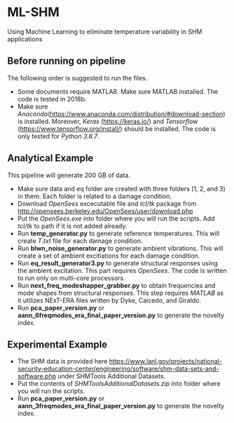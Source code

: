 # ML-SHM
Using Machine Learning to eliminate temperature variability in SHM applications

## Before running on pipeline
The following order is suggested to run the files. 
* Some documents require MATLAB. Make sure MATLAB installed. The code is tested in 2018b.
* Make sure *Anaconda*(https://www.anaconda.com/distribution/#download-section) is installed. Moreover, *Keras* (https://keras.io/) and *Tensorflow* (https://www.tensorflow.org/install/) should be installed. The code is only tested for *Python 3.6.7*.

## Analytical Example
This pipeline will generate 200 GB of data.
* Make sure data and eq folder are created with three folders (1, 2, and 3) in them. Each folder is related to a damage condition.
* Download *OpenSees* excecutable file and *tcl/tk* package from http://opensees.berkeley.edu/OpenSees/user/download.php
* Put the *OpenSees.exe* into folder where you will run the scripts. Add *tcl/tk* to path if it is not added already.
* Run **temp_generator.py** to generate reference temperatures. This will create *T.txt* file for each damage condition.
* Run **blwn_noise_generator.py** to generate ambient vibrations. This will create a set of ambient excitiations for each damage condition.
* Run **eq_result_generator3.py** to generate structural responses using the ambient excitation. This part requires *OpenSees*. The code is written to run only on multi-core processors.
* Run **next_freq_modeshapper_grabber.py** to obtain frequencies and mode shapes from structural responses. This step requires *MATLAB* as it utilizes NExT-ERA files written by Dyke, Caicedo, and Giraldo.
* Run **pca_paper_version.py** or **aann_6freqmodes_era_final_paper_version.py** to generate the novelty index.

## Experimental Example
* The SHM data is provided here
https://www.lanl.gov/projects/national-security-education-center/engineering/software/shm-data-sets-and-software.php under SHMTools Additional Datasets.
* Put the contents of *SHMToolsAdditionalDatasets.zip* into folder where you will run the scripts.
* Run **pca_paper_version.py** or **aann_3freqmodes_era_final_paper_version.py** to generate the novelty index.
